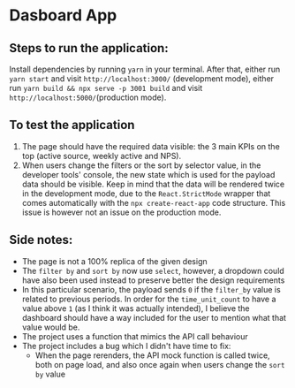 # Dasboard App

## Steps to run the application:

Install dependencies by running ```yarn``` in your terminal. After that, either run ``` yarn start``` and visit ```http://localhost:3000/``` (development mode), either run ```yarn build && npx serve -p 3001 build``` and visit ```http://localhost:5000/```(production mode).

## To test the application

1. The page should have the required data visible: the 3 main KPIs on the top (active source, weekly active and NPS).
2. When users change the filters or the sort by selector value, in the developer tools' console, the new state which is used for the payload data should be visible. 
Keep in mind that the data will be rendered twice in the development mode, due to the ```React.StrictMode``` wrapper that comes automatically with the ```npx create-react-app``` code structure. This issue is however not an issue on the production mode.

## Side notes: 

* The page is not a 100% replica of the given design
* The ```filter by``` and ```sort by``` now use `select`, however, a dropdown could have also been used instead to preserve better the design requirements
* In this particular scenario, the payload sends ```0``` if the ```filter_by``` value is related to previous periods. In order for the ```time_unit_count``` to have a value above ```1``` (as I think it was actually intended), I believe the dashboard should have a way included for the user to mention what that value would be.
* The project uses a function that mimics the API call behaviour
* The project includes a bug which I didn't have time to fix:
  * When the page rerenders, the API mock function is called twice, both on page load, and also once again when users change the ```sort by``` value
